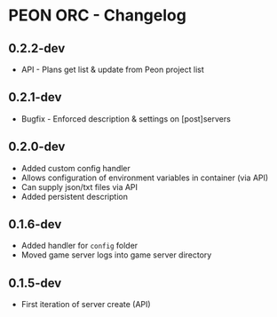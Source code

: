 # PEON ORC - Changelog

## 0.2.2-dev

- API - Plans get list & update from Peon project list

## 0.2.1-dev

- Bugfix - Enforced description & settings on [post]servers
  
## 0.2.0-dev

- Added custom config handler
- Allows configuration of environment variables in container (via API)
- Can supply json/txt files via API
- Added persistent description

## 0.1.6-dev

- Added handler for ``config`` folder
- Moved game server logs into game server directory

## 0.1.5-dev

- First iteration of server create (API)
